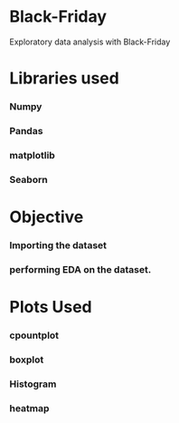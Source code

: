 # Black-Friday
Exploratory data analysis with Black-Friday
# Libraries used
### Numpy
### Pandas
### matplotlib
### Seaborn
# Objective
### Importing the dataset
### performing EDA on the dataset.
# Plots Used
### cpountplot
### boxplot
### Histogram
### heatmap
